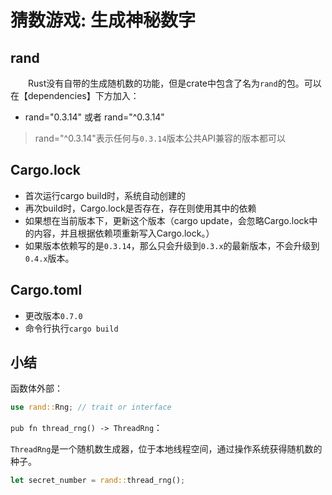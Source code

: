 # 猜数游戏: 生成神秘数字

## rand

&emsp;&emsp;Rust没有自带的生成随机数的功能，但是crate中包含了名为`rand`的包。可以在【dependencies】下方加入：
* rand="0.3.14" 或者 rand="^0.3.14"

> rand="^0.3.14"表示任何与`0.3.14`版本公共API兼容的版本都可以

## Cargo.lock

* 首次运行cargo build时，系统自动创建的
* 再次build时，Cargo.lock是否存在，存在则使用其中的依赖
* 如果想在当前版本下，更新这个版本（cargo update，会忽略Cargo.lock中的内容，并且根据依赖项重新写入Cargo.lock。）
* 如果版本依赖写的是`0.3.14`，那么只会升级到`0.3.x`的最新版本，不会升级到`0.4.x`版本。

## Cargo.toml

* 更改版本`0.7.0`
* 命令行执行`cargo build`

## 小结

函数体外部：

```rust
use rand::Rng; // trait or interface
```

`pub fn thread_rng() -> ThreadRng`：

`ThreadRng`是一个随机数生成器，位于本地线程空间，通过操作系统获得随机数的种子。

```rust
let secret_number = rand::thread_rng();
```